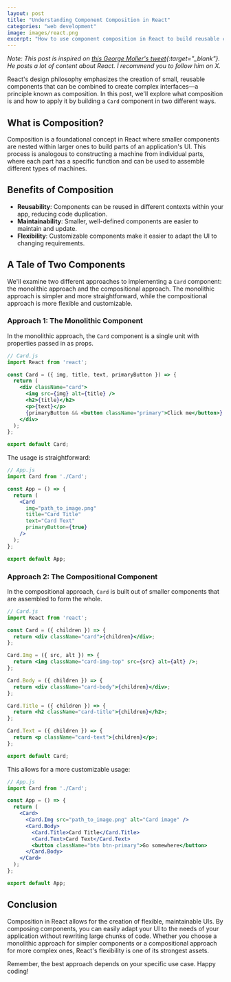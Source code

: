```yaml
---
layout: post
title: "Understanding Component Composition in React"
categories: "web development"
image: images/react.png
excerpt: "How to use component composition in React to build reusable components."
---
```


*Note: This post is inspired on [this George Moller's tweet](https://twitter.com/_georgemoller/status/1733472087614861388){:target="_blank"}. He posts a lot of content about React. I recommend you to follow him on X.*

React's design philosophy emphasizes the creation of small, reusable components that can be combined to create complex interfaces—a principle known as composition. In this post, we'll explore what composition is and how to apply it by building a `Card` component in two different ways.

## What is Composition?

Composition is a foundational concept in React where smaller components are nested within larger ones to build parts of an application's UI. This process is analogous to constructing a machine from individual parts, where each part has a specific function and can be used to assemble different types of machines.

## Benefits of Composition

- **Reusability**: Components can be reused in different contexts within your app, reducing code duplication.
- **Maintainability**: Smaller, well-defined components are easier to maintain and update.
- **Flexibility**: Customizable components make it easier to adapt the UI to changing requirements.

## A Tale of Two Components

We'll examine two different approaches to implementing a `Card` component: the monolithic approach and the compositional approach. The monolithic approach is simpler and more straightforward, while the compositional approach is more flexible and customizable.

### Approach 1: The Monolithic Component

In the monolithic approach, the `Card` component is a single unit with properties passed in as props.

```jsx
// Card.js
import React from 'react';

const Card = ({ img, title, text, primaryButton }) => {
  return (
    <div className="card">
      <img src={img} alt={title} />
      <h2>{title}</h2>
      <p>{text}</p>
      {primaryButton && <button className="primary">Click me</button>}
    </div>
  );
};

export default Card;
```

The usage is straightforward:

```jsx
// App.js
import Card from './Card';

const App = () => {
  return (
    <Card
      img="path_to_image.png"
      title="Card Title"
      text="Card Text"
      primaryButton={true}
    />
  );
};

export default App;
```

### Approach 2: The Compositional Component

In the compositional approach, `Card` is built out of smaller components that are assembled to form the whole.

```jsx
// Card.js
import React from 'react';

const Card = ({ children }) => {
  return <div className="card">{children}</div>;
};

Card.Img = ({ src, alt }) => {
  return <img className="card-img-top" src={src} alt={alt} />;
};

Card.Body = ({ children }) => {
  return <div className="card-body">{children}</div>;
};

Card.Title = ({ children }) => {
  return <h2 className="card-title">{children}</h2>;
};

Card.Text = ({ children }) => {
  return <p className="card-text">{children}</p>;
};

export default Card;
```

This allows for a more customizable usage:

```jsx
// App.js
import Card from './Card';

const App = () => {
  return (
    <Card>
      <Card.Img src="path_to_image.png" alt="Card image" />
      <Card.Body>
        <Card.Title>Card Title</Card.Title>
        <Card.Text>Card Text</Card.Text>
        <button className="btn btn-primary">Go somewhere</button>
      </Card.Body>
    </Card>
  );
};

export default App;
```

## Conclusion

Composition in React allows for the creation of flexible, maintainable UIs. By composing components, you can easily adapt your UI to the needs of your application without rewriting large chunks of code. Whether you choose a monolithic approach for simpler components or a compositional approach for more complex ones, React's flexibility is one of its strongest assets.

Remember, the best approach depends on your specific use case. Happy coding!